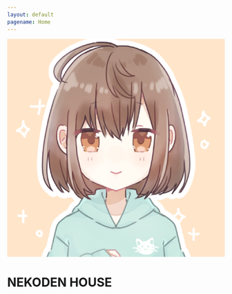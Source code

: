 ```yaml
---
layout: default
pagename: Home
---
```

<div>
  <script langage="Javascript">
    var i,num=6;
    var hist=new MakeArray(10);
    hist[1]=3;
    hist[2]=8;
    hist[3]=14;
    hist[4]=8;
    hist[5]=6;
    hist[6]=2;
    
    for (i=1;i<num;1++) {
         document.write("<IMG SRC='./assets/images/1DB335EC-94D8-41C9-8D3F-F605D3DF0694.png' HSPACE=10
             WIDTH=20"," HEIGHT=",hist[i]*10,">");
    }
  </script>
  <div class="circle_icon_main">
    <img src="./assets/images/icon.PNG" class="circle_icon_main">
  </div>
</div>
<h1>NEKODEN HOUSE</h1>

